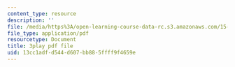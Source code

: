 ```yaml
---
content_type: resource
description: ''
file: /media/https%3A/open-learning-course-data-rc.s3.amazonaws.com/15-390-new-enterprises-spring-2013/13cc1adfd544d607bb885ffff9f4659e_Xcsp0486olY.pdf
file_type: application/pdf
resourcetype: Document
title: 3play pdf file
uid: 13cc1adf-d544-d607-bb88-5ffff9f4659e
---
```

